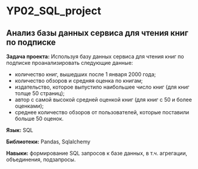 # YP02_SQL_project
## Анализ базы данных сервиса для чтения книг по подписке
**Задача проекта:** Используя базу данных сервиса для чтения книг по подписке проанализировать следующие данные:
- количество книг, вышедших после 1 января 2000 года;
- количество обзоров и средняя оценка по книгам;
- издательство, которое выпустило наибольшее число книг (для книг толще 50 страниц);
- автор с самой высокой средней оценкой книг (для книг с 50 и более оценками);
- среднее количество обзоров от пользователей, которые поставили больше 50 оценок.

**Язык:** SQL

**Библиотеки:** Pandas, Sqlalchemy

**Навыки:** формирование SQL запросов к базе данных, в т.ч. агрегации, объединения, подзапросы.
